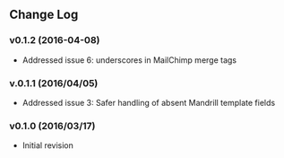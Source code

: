 ## Change Log

### v0.1.2 (2016-04-08)
 - Addressed issue 6: underscores in MailChimp merge tags

### v.0.1.1 (2016/04/05)
 - Addressed issue 3: Safer handling of absent Mandrill template fields

### v0.1.0 (2016/03/17)

 - Initial revision

